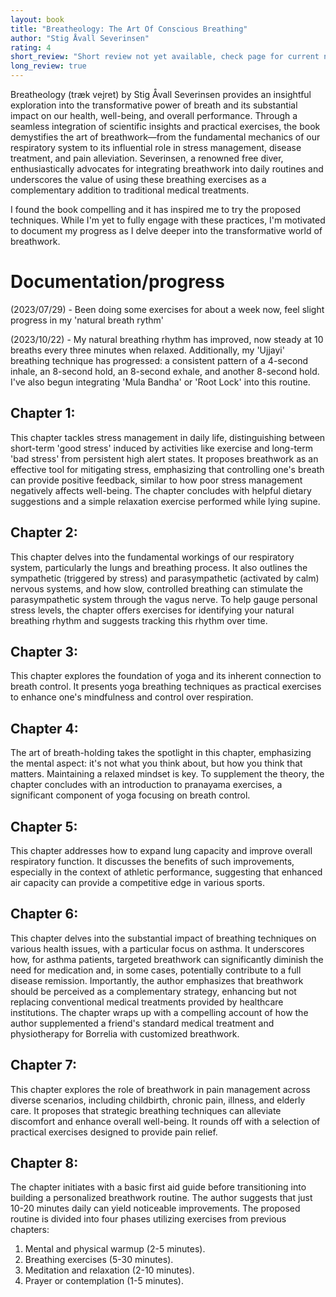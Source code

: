 ```yaml
---
layout: book
title: "Breatheology: The Art Of Conscious Breathing"
author: "Stig Åvall Severinsen"
rating: 4
short_review: "Short review not yet available, check page for current notes"
long_review: true
---
```


Breatheology (træk vejret) by Stig Åvall Severinsen provides an insightful exploration into the transformative power of breath and its substantial impact on our health, well-being, and overall performance. Through a seamless integration of scientific insights and practical exercises, the book demystifies the art of breathwork—from the fundamental mechanics of our respiratory system to its influential role in stress management, disease treatment, and pain alleviation. Severinsen, a renowned free diver, enthusiastically advocates for integrating breathwork into daily routines and underscores the value of using these breathing exercises as a complementary addition to traditional medical treatments.

I found the book compelling and it has inspired me to try the proposed techniques. While I'm yet to fully engage with these practices, I'm motivated to document my progress as I delve deeper into the transformative world of breathwork.

# Documentation/progress
(2023/07/29) - Been doing some exercises for about a week now, feel slight progress in my 'natural breath rythm'

(2023/10/22) - My natural breathing rhythm has improved, now steady at 10 breaths every three minutes when relaxed. Additionally, my 'Ujjayi' breathing technique has progressed: a consistent pattern of a 4-second inhale, an 8-second hold, an 8-second exhale, and another 8-second hold. I've also begun integrating 'Mula Bandha' or 'Root Lock' into this routine.

## Chapter 1:
This chapter tackles stress management in daily life, distinguishing between short-term 'good stress' induced by activities like exercise and long-term 'bad stress' from persistent high alert states. It proposes breathwork as an effective tool for mitigating stress, emphasizing that controlling one's breath can provide positive feedback, similar to how poor stress management negatively affects well-being. The chapter concludes with helpful dietary suggestions and a simple relaxation exercise performed while lying supine.

## Chapter 2:
This chapter delves into the fundamental workings of our respiratory system, particularly the lungs and breathing process. It also outlines the sympathetic (triggered by stress) and parasympathetic (activated by calm) nervous systems, and how slow, controlled breathing can stimulate the parasympathetic system through the vagus nerve. To help gauge personal stress levels, the chapter offers exercises for identifying your natural breathing rhythm and suggests tracking this rhythm over time.

## Chapter 3:
This chapter explores the foundation of yoga and its inherent connection to breath control. It presents yoga breathing techniques as practical exercises to enhance one's mindfulness and control over respiration.

## Chapter 4:
The art of breath-holding takes the spotlight in this chapter, emphasizing the mental aspect: it's not what you think about, but how you think that matters. Maintaining a relaxed mindset is key. To supplement the theory, the chapter concludes with an introduction to pranayama exercises, a significant component of yoga focusing on breath control.

## Chapter 5:
This chapter addresses how to expand lung capacity and improve overall respiratory function. It discusses the benefits of such improvements, especially in the context of athletic performance, suggesting that enhanced air capacity can provide a competitive edge in various sports.

## Chapter 6:
This chapter delves into the substantial impact of breathing techniques on various health issues, with a particular focus on asthma. It underscores how, for asthma patients, targeted breathwork can significantly diminish the need for medication and, in some cases, potentially contribute to a full disease remission. Importantly, the author emphasizes that breathwork should be perceived as a complementary strategy, enhancing but not replacing conventional medical treatments provided by healthcare institutions. The chapter wraps up with a compelling account of how the author supplemented a friend's standard medical treatment and physiotherapy for Borrelia with customized breathwork.

## Chapter 7:
This chapter explores the role of breathwork in pain management across diverse scenarios, including childbirth, chronic pain, illness, and elderly care. It proposes that strategic breathing techniques can alleviate discomfort and enhance overall well-being. It rounds off with a selection of practical exercises designed to provide pain relief.

## Chapter 8:
The chapter initiates with a basic first aid guide before transitioning into building a personalized breathwork routine. The author suggests that just 10-20 minutes daily can yield noticeable improvements. The proposed routine is divided into four phases utilizing exercises from previous chapters:

1. Mental and physical warmup (2-5 minutes).
2. Breathing exercises (5-30 minutes).
3. Meditation and relaxation (2-10 minutes).
4. Prayer or contemplation (1-5 minutes).